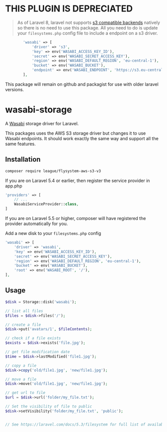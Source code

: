 # THIS PLUGIN IS DEPRECIATED

> As of Laravel 8, laravel not supports [s3 compatible backends](https://laravel.com/docs/8.x/filesystem#amazon-s3-compatible-filesystems) natively so there is no need to use this package. All you need to do is update your `filesystems.php` config file to include a endpoint on a s3 driver.

```php
        'wasabi' => [
            'driver' => 's3',
            'key' => env('WASABI_ACCESS_KEY_ID'),
            'secret' => env('WASABI_SECRET_ACCESS_KEY'),
            'region' => env('WASABI_DEFAULT_REGION', 'eu-central-1'),
            'bucket' => env('WASABI_BUCKET'),
            'endpoint' => env('WASABI_ENDPOINT', 'https://s3.eu-central-1.wasabisys.com/'),
        ],
```

This package will remain on github and packagist for use with older laravel versions.

# wasabi-storage

A [Wasabi](https://wasabi.com/) storage driver for Laravel.

This packages uses the AWS S3 storage driver but changes it to use Wasabi endpoints. It should work exactly the same way and support all the same features.

## Installation

```bash
composer require league/flysystem-aws-s3-v3
```

If you are on Laravel 5.4 or earlier, then register the service provider in app.php
```php
'providers' => [
    // ...
    WasabiServiceProvider::class,
]
```

If you are on Laravel 5.5 or higher, composer will have registered the provider automatically for you.

Add a new disk to your `filesystems.php` config

```php
'wasabi' => [
    'driver' => 'wasabi',
    'key' => env('WASABI_ACCESS_KEY_ID'),
    'secret' => env('WASABI_SECRET_ACCESS_KEY'),
    'region' => env('WASABI_DEFAULT_REGION', 'eu-central-1'),
    'bucket' => env('WASABI_BUCKET'),
    'root' => env('WASABI_ROOT', '/'),
],
```

## Usage

```php
$disk = Storage::disk('wasabi');

// list all files
$files = $disk->files('/');

// create a file
$disk->put('avatars/1', $fileContents);

// check if a file exists
$exists = $disk->exists('file.jpg');

// get file modification date
$time = $disk->lastModified('file1.jpg');

// copy a file
$disk->copy('old/file1.jpg', 'new/file1.jpg');

// move a file
$disk->move('old/file1.jpg', 'new/file1.jpg');

// get url to file
$url = $disk->url('folder/my_file.txt');

// Set the visibility of file to public
$disk->setVisibility('folder/my_file.txt', 'public');


// See https://laravel.com/docs/5.3/filesystem for full list of available functionality
```
